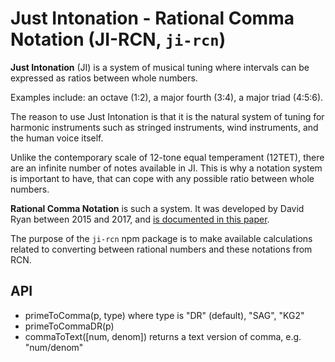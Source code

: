 # Just Intonation - Rational Comma Notation (JI-RCN, `ji-rcn`)

**Just Intonation** (JI) is a system of musical tuning where intervals can be expressed as ratios between whole numbers.

Examples include: an octave (1:2), a major fourth (3:4), a major triad (4:5:6).

The reason to use Just Intonation is that it is the natural system of tuning for harmonic instruments such as stringed instruments, wind instruments, and the human voice itself.

Unlike the contemporary scale of 12-tone equal temperament (12TET), there are an infinite number of notes available in JI. This is why a notation system is important to have, that can cope with any possible ratio between whole numbers.

**Rational Comma Notation** is such a system. It was developed by David Ryan between 2015 and 2017, and [is documented in this paper](https://arxiv.org/abs/1612.01860).

The purpose of the `ji-rcn` npm package is to make available calculations related to converting between rational numbers and these notations from RCN.

## API
- primeToComma(p, type) where type is "DR" (default), "SAG", "KG2"
- primeToCommaDR(p)
- commaToText([num, denom]) returns a text version of comma, e.g. "num/denom"
